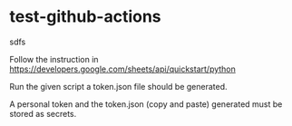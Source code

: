 # test-github-actions

sdfs


Follow the instruction in https://developers.google.com/sheets/api/quickstart/python

Run the given script a token.json file should be generated.
 
A personal token and the token.json (copy and paste) generated must be stored as secrets.

